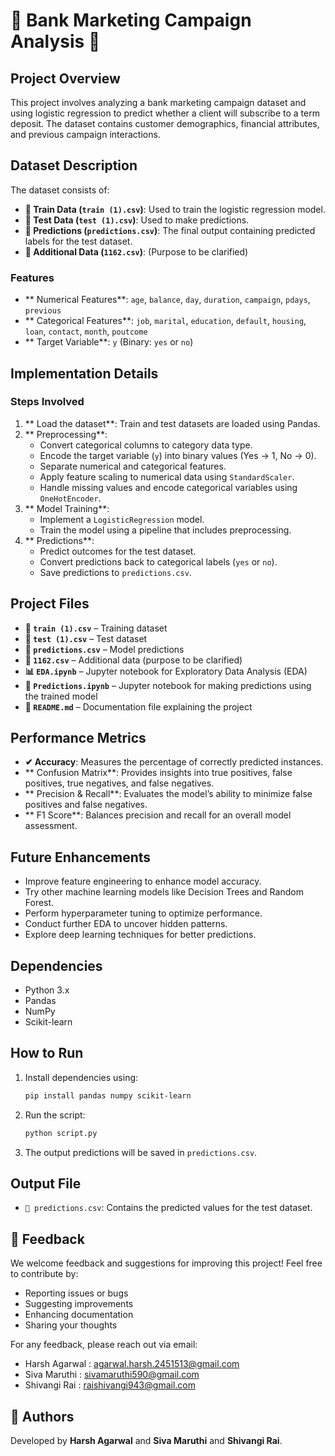 
# 🚀 Bank Marketing Campaign Analysis 🏦

##  Project Overview
This project involves analyzing a bank marketing campaign dataset and using logistic regression to predict whether a client will subscribe to a term deposit. The dataset contains customer demographics, financial attributes, and previous campaign interactions.

##  Dataset Description
The dataset consists of:
- **📄 Train Data (`train (1).csv`)**: Used to train the logistic regression model.
- **📄 Test Data (`test (1).csv`)**: Used to make predictions.
- **📄 Predictions (`predictions.csv`)**: The final output containing predicted labels for the test dataset.
- **📄 Additional Data (`1162.csv`)**: (Purpose to be clarified)

###  Features
- ** Numerical Features**: `age`, `balance`, `day`, `duration`, `campaign`, `pdays`, `previous`
- ** Categorical Features**: `job`, `marital`, `education`, `default`, `housing`, `loan`, `contact`, `month`, `poutcome`
- ** Target Variable**: `y` (Binary: `yes` or `no`)

##  Implementation Details
###  Steps Involved
1. ** Load the dataset**: Train and test datasets are loaded using Pandas.
2. ** Preprocessing**:
   - Convert categorical columns to category data type.
   - Encode the target variable (`y`) into binary values (Yes -> 1, No -> 0).
   - Separate numerical and categorical features.
   - Apply feature scaling to numerical data using `StandardScaler`.
   - Handle missing values and encode categorical variables using `OneHotEncoder`.
3. ** Model Training**:
   - Implement a `LogisticRegression` model.
   - Train the model using a pipeline that includes preprocessing.
4. ** Predictions**:
   - Predict outcomes for the test dataset.
   - Convert predictions back to categorical labels (`yes` or `no`).
   - Save predictions to `predictions.csv`.

##  Project Files
- **📄 `train (1).csv`** – Training dataset
- **📄 `test (1).csv`** – Test dataset
- **📄 `predictions.csv`** – Model predictions
- **📄 `1162.csv`** – Additional data (purpose to be clarified)
- **📊 `EDA.ipynb`** – Jupyter notebook for Exploratory Data Analysis (EDA)
- **📝 `Predictions.ipynb`** – Jupyter notebook for making predictions using the trained model
- **📖 `README.md`** – Documentation file explaining the project

##  Performance Metrics
- **✔ Accuracy**: Measures the percentage of correctly predicted instances.
- ** Confusion Matrix**: Provides insights into true positives, false positives, true negatives, and false negatives.
- ** Precision & Recall**: Evaluates the model’s ability to minimize false positives and false negatives.
- ** F1 Score**: Balances precision and recall for an overall model assessment.

##  Future Enhancements
-  Improve feature engineering to enhance model accuracy.
-  Try other machine learning models like Decision Trees and Random Forest.
-  Perform hyperparameter tuning to optimize performance.
-  Conduct further EDA to uncover hidden patterns.
-  Explore deep learning techniques for better predictions.

##  Dependencies
-  Python 3.x
-  Pandas
-  NumPy
-  Scikit-learn

##  How to Run
1. Install dependencies using:
   ```sh
   pip install pandas numpy scikit-learn
   ```
2. Run the script:
   ```sh
   python script.py
   ```
3. The output predictions will be saved in `predictions.csv`.

##  Output File
- `📄 predictions.csv`: Contains the predicted values for the test dataset.

## 💬 Feedback
We welcome feedback and suggestions for improving this project! Feel free to contribute by:
- Reporting issues or bugs 
- Suggesting improvements 
- Enhancing documentation 
- Sharing your thoughts 

For any feedback, please reach out via email:
- Harsh Agarwal :	agarwal.harsh.2451513@gmail.com
- Siva Maruthi  : sivamaruthi590@gmail.com
- Shivangi Rai	 : raishivangi943@gmail.com

## 👥 Authors
Developed by **Harsh Agarwal** and **Siva Maruthi** and **Shivangi Rai**. 




